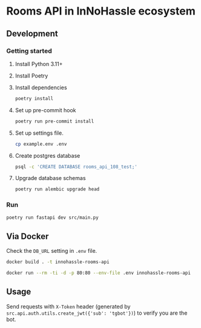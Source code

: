 # Rooms API in InNoHassle ecosystem

## Development

### Getting started

1. Install Python 3.11+

2. Install Poetry

3. Install dependencies
    ```bash
    poetry install
    ```

4. Set up pre-commit hook
    ```bash
    poetry run pre-commit install
    ```

5. Set up settings file.
    ```bash
    cp example.env .env
    ```

6. Create postgres database
    ```bash
    psql -c 'CREATE DATABASE rooms_api_108_test;'
    ```

7. Upgrade database schemas
    ```bash
    poetry run alembic upgrade head
    ```

### Run

```bash
poetry run fastapi dev src/main.py
```

## Via Docker

Check the `DB_URL` setting in `.env` file.
```bash
docker build . -t innohassle-rooms-api
```
```bash
docker run --rm -ti -d -p 80:80 --env-file .env innohassle-rooms-api
```

## Usage

Send requests with `X-Token` header (generated by `src.api.auth.utils.create_jwt({'sub': 'tgbot'})`) to verify you are the bot.
